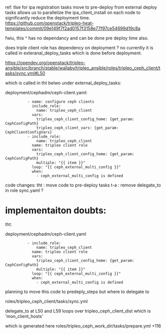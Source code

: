 ref: tlse for ipa registration tasks move to pre-deploy from external deploy tasks allows us to
parallelize the ipa_client_install on each node to significantly reduce the deployment time.
https://github.com/openstack/tripleo-heat-templates/commit/09e149f7f2ad0157f3158e77f97ce54699d19c8a

fwiu, this ^ has no dependancy and can be done pre deploy time also.

does triple client role has dependency on deployment ? no currently it is called in exteranal_deploy_tasks which is done before deployment.


https://opendev.org/openstack/tripleo-ansible/src/branch/stable/wallaby/tripleo_ansible/roles/tripleo_ceph_client/tasks/sync.yml#L50

which is called in tht belwo under external_deploy_tasks:  

 deployment/cephadm/ceph-client.yaml:


              - name: configure ceph clients
                include_role:
                  name: tripleo_ceph_client
                vars:
                  tripleo_ceph_client_config_home: {get_param: CephConfigPath}
                  tripleo_ceph_client_vars: {get_param: CephClientConfigVars}
              - include_role:
                  name: tripleo_ceph_client
                name: tripleo client role
                vars:
                  tripleo_ceph_client_config_home: {get_param: CephConfigPath}
                  multiple: "{{ item }}"
                loop: "{{ ceph_external_multi_config }}"
                when:
                  - ceph_external_multi_config is defined


code changes:
tht  :  move code to pre-deploy tasks 
t-a  :  remove delegate_to in role sync.yaml ?



# implementaiton doubts:


tht: 

deployment/cephadm/ceph-client.yaml 

              - include_role:
                  name: tripleo_ceph_client
                name: tripleo client role
                vars:
                  tripleo_ceph_client_config_home: {get_param: CephConfigPath}
                  multiple: "{{ item }}"
                loop: "{{ ceph_external_multi_config }}"
                when:
                  - ceph_external_multi_config is defined

planning to move this code to predeply_steps but where to delegate to


roles/tripleo_ceph_client/tasks/sync.yml 

delegate_to at L50 and L59 loops over tripleo_ceph_client_dist which is 'mon_client_hosts'

which is generated here roles/tripleo_ceph_work_dir/tasks/prepare.yml +116
